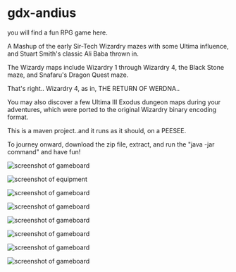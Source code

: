 gdx-andius
=========

you will find a fun RPG game here.

A Mashup of the early Sir-Tech Wizardry mazes with some Ultima influence, and Stuart Smith's classic Ali Baba thrown in.

The Wizardy maps include Wizardry 1 through Wizardry 4, the Black Stone maze, and Snafaru's Dragon Quest maze.

That's right.. Wizardry 4, as in, THE RETURN OF WERDNA..

You may also discover a few Ultima III Exodus dungeon maps during your adventures, which were ported to the original Wizardry binary encoding format.

This is a maven project..and it runs as it should, on a PEESEE.

To journey onward, download the zip file, extract, and run the "java -jar command" and have fun!

![screenshot of gameboard](https://raw.github.com/pantinor/gdx-andius/master/preview1.png)

![screenshot of equipment](https://raw.github.com/pantinor/gdx-andius/master/preview2.png)

![screenshot of gameboard](https://raw.github.com/pantinor/gdx-andius/master/preview3.png)

![screenshot of gameboard](https://raw.github.com/pantinor/gdx-andius/master/preview4.png)

![screenshot of gameboard](https://raw.github.com/pantinor/gdx-andius/master/preview5.png)

![screenshot of gameboard](https://raw.github.com/pantinor/gdx-andius/master/preview6.png)

![screenshot of gameboard](https://raw.github.com/pantinor/gdx-andius/master/preview7.png)

![screenshot of gameboard](https://raw.github.com/pantinor/gdx-andius/master/preview8.png)